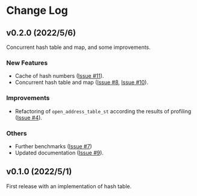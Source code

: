 # Change Log

## v0.2.0 (2022/5/6)

Concurrent hash table and map, and some improvements.

### New Features

- Cache of hash numbers ([Issue #11](https://gitlab.com/MusicScience37/cpp-hash-tables/-/issues/11)).
- Concurrent hash table and map ([Issue #8](https://gitlab.com/MusicScience37/cpp-hash-tables/-/issues/8), [Issue #10](https://gitlab.com/MusicScience37/cpp-hash-tables/-/issues/10)).

### Improvements

- Refactoring of `open_address_table_st` according the results of profiling ([Issue #4](https://gitlab.com/MusicScience37/cpp-hash-tables/-/issues/4)).

### Others

- Further benchmarks ([Issue #7](https://gitlab.com/MusicScience37/cpp-hash-tables/-/issues/7))
- Updated documentation ([Issue #9](https://gitlab.com/MusicScience37/cpp-hash-tables/-/issues/9)).

## v0.1.0 (2022/5/1)

First release with an implementation of hash table.
